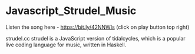 # Javascript_Strudel_Music

Listen the song here - https://bit.ly/42NNWIs    (click on play button top right)

strudel.cc
strudel is a JavaScript version of tidalcycles, which is a popular live coding language for music, written in Haskell.
